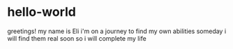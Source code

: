 # hello-world
greetings! my name is Eli
i'm on a journey to find my own abilities
someday i will find them real soon so i will complete my life
